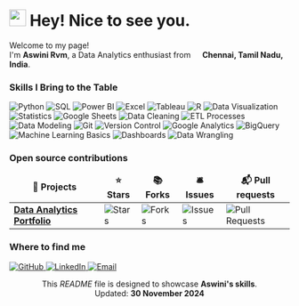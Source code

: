 <h1>
  <img src="https://emojis.slackmojis.com/emojis/images/1531849430/4246/blob-sunglasses.gif?1531849430" width="30"/> Hey! Nice to see you.
</h1>

<p>Welcome to my page! </br> I'm <b>Aswini Rvm</b>, a Data Analytics enthusiast from 
<img src="https://cdn-icons-png.flaticon.com/512/197/197419.png" width="13"/> <b>Chennai, Tamil Nadu, India</b>.</p>

<h3>Skills I Bring to the Table</h3>
<p>
  <img alt="Python" src="https://img.shields.io/badge/-Python-3776AB?style=flat-square&logo=python&logoColor=white" />
  <img alt="SQL" src="https://img.shields.io/badge/-SQL-4479A1?style=flat-square&logo=postgresql&logoColor=white" />
  <img alt="Power BI" src="https://img.shields.io/badge/-Power%20BI-F2C811?style=flat-square&logo=power-bi&logoColor=white" />
  <img alt="Excel" src="https://img.shields.io/badge/-Microsoft%20Excel-217346?style=flat-square&logo=microsoft-excel&logoColor=white" />
  <img alt="Tableau" src="https://img.shields.io/badge/-Tableau-E97627?style=flat-square&logo=tableau&logoColor=white" />
  <img alt="R" src="https://img.shields.io/badge/-R-276DC3?style=flat-square&logo=r&logoColor=white" />
  <img alt="Data Visualization" src="https://img.shields.io/badge/-Data%20Visualization-00C49F?style=flat-square&logo=data&logoColor=white" />
  <img alt="Statistics" src="https://img.shields.io/badge/-Statistics-6E5494?style=flat-square&logo=scipy&logoColor=white" />
  <img alt="Google Sheets" src="https://img.shields.io/badge/-Google%20Sheets-34A853?style=flat-square&logo=google-sheets&logoColor=white" />
  <img alt="Data Cleaning" src="https://img.shields.io/badge/-Data%20Cleaning-F9A825?style=flat-square&logo=clean&logoColor=white" />
  <img alt="ETL Processes" src="https://img.shields.io/badge/-ETL%20Processes-2196F3?style=flat-square&logo=extract&logoColor=white" />
  <img alt="Data Modeling" src="https://img.shields.io/badge/-Data%20Modeling-9C27B0?style=flat-square&logo=data&logoColor=white" />
  <img alt="Git" src="https://img.shields.io/badge/-Git-F05032?style=flat-square&logo=git&logoColor=white" />
  <img alt="Version Control" src="https://img.shields.io/badge/-Version%20Control-F05032?style=flat-square&logo=git&logoColor=white" />
  <img alt="Google Analytics" src="https://img.shields.io/badge/-Google%20Analytics-F57C00?style=flat-square&logo=google-analytics&logoColor=white" />
  <img alt="BigQuery" src="https://img.shields.io/badge/-BigQuery-4285F4?style=flat-square&logo=google-cloud&logoColor=white" />
  <img alt="Machine Learning Basics" src="https://img.shields.io/badge/-Machine%20Learning%20Basics-FF6F00?style=flat-square&logo=scikit-learn&logoColor=white" />
  <img alt="Dashboards" src="https://img.shields.io/badge/-Dashboards-00C49F?style=flat-square&logo=dashboard&logoColor=white" />
  <img alt="Data Wrangling" src="https://img.shields.io/badge/-Data%20Wrangling-1E88E5?style=flat-square&logo=data&logoColor=white" />
</p>


<h3>Open source contributions</h3>
<table>
  <thead align="center">
    <tr>
      <td><b>🎁 Projects</b></td>
      <td><b>⭐ Stars</b></td>
      <td><b>📚 Forks</b></td>
      <td><b>🛎 Issues</b></td>
      <td><b>📬 Pull requests</b></td>
    </tr>
  </thead>
  <tbody>
    <tr>
      <td><a href="https://github.com/aswinirvm/some-project"><b>Data Analytics Portfolio</b></a></td>
      <td><img alt="Stars" src="https://img.shields.io/github/stars/aswinirvm/some-project?style=flat-square&labelColor=343b41"/></td>
      <td><img alt="Forks" src="https://img.shields.io/github/forks/aswinirvm/some-project?style=flat-square&labelColor=343b41"/></td>
      <td><img alt="Issues" src="https://img.shields.io/github/issues/aswinirvm/some-project?style=flat-square&labelColor=343b41"/></td>
      <td><img alt="Pull Requests" src="https://img.shields.io/github/issues-pr/aswinirvm/some-project?style=flat-square&labelColor=343b41"/></td>
    </tr>
  </tbody>
</table>

<h3>Where to find me</h3>
<p>
  <a href="https://github.com/aswinirvm" target="_blank">
    <img alt="GitHub" src="https://img.shields.io/badge/GitHub-%2312100E.svg?&style=for-the-badge&logo=github&logoColor=white" />
  </a>
  <a href="https://www.linkedin.com/in/aswinirvm-65b750300" target="_blank">
    <img alt="LinkedIn" src="https://img.shields.io/badge/LinkedIn-%230077B5.svg?&style=for-the-badge&logo=linkedin&logoColor=white" />
  </a>
  <a href="mailto:aswinirvm@gmail.com">
    <img alt="Email" src="https://img.shields.io/badge/Email-D14836?style=for-the-badge&logo=gmail&logoColor=white" />
  </a>
</p>

<p align="center">
  This <i>README</i> file is designed to showcase <b>Aswini's skills</b>. 
  <br />
  Updated: <b>30 November 2024</b>
</p>
